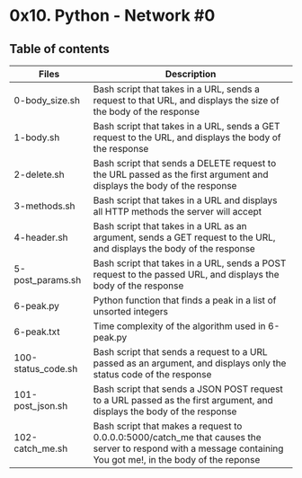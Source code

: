 # 0x10. Python - Network #0
## Table of contents
|Files	|Description|
| ---- | ----- |
|0-body_size.sh|	Bash script that takes in a URL, sends a request to that URL, and displays the size of the body of the response|
|1-body.sh	|Bash script that takes in a URL, sends a GET request to the URL, and displays the body of the response|
|2-delete.sh	|Bash script that sends a DELETE request to the URL passed as the first argument and displays the body of the response|
|3-methods.sh	|Bash script that takes in a URL and displays all HTTP methods the server will accept|
|4-header.sh	|Bash script that takes in a URL as an argument, sends a GET request to the URL, and displays the body of the response|
|5-post_params.sh|	Bash script that takes in a URL, sends a POST request to the passed URL, and displays the body of the response|
|6-peak.py	|Python function that finds a peak in a list of unsorted integers|
|6-peak.txt	|Time complexity of the algorithm used in 6-peak.py|
|100-status_code.sh|	Bash script that sends a request to a URL passed as an argument, and displays only the status code of the response|
|101-post_json.sh|	Bash script that sends a JSON POST request to a URL passed as the first argument, and displays the body of the response|
|102-catch_me.sh|	Bash script that makes a request to 0.0.0.0:5000/catch_me that causes the server to respond with a message containing You got me!, in the body of the reponse|
